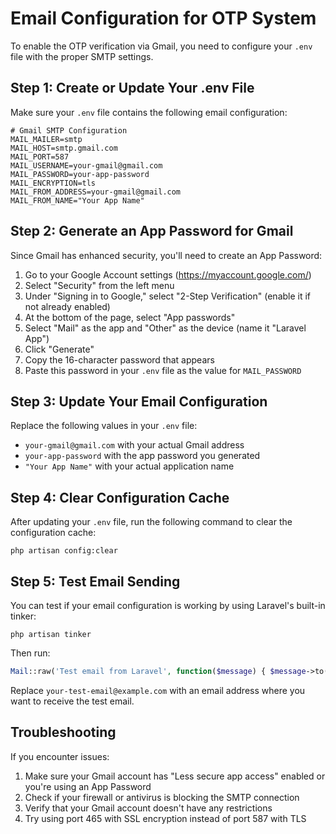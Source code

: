 # Email Configuration for OTP System

To enable the OTP verification via Gmail, you need to configure your `.env` file with the proper SMTP settings.

## Step 1: Create or Update Your .env File

Make sure your `.env` file contains the following email configuration:

```
# Gmail SMTP Configuration
MAIL_MAILER=smtp
MAIL_HOST=smtp.gmail.com
MAIL_PORT=587
MAIL_USERNAME=your-gmail@gmail.com
MAIL_PASSWORD=your-app-password
MAIL_ENCRYPTION=tls
MAIL_FROM_ADDRESS=your-gmail@gmail.com
MAIL_FROM_NAME="Your App Name"
```

## Step 2: Generate an App Password for Gmail

Since Gmail has enhanced security, you'll need to create an App Password:

1. Go to your Google Account settings (https://myaccount.google.com/)
2. Select "Security" from the left menu
3. Under "Signing in to Google," select "2-Step Verification" (enable it if not already enabled)
4. At the bottom of the page, select "App passwords"
5. Select "Mail" as the app and "Other" as the device (name it "Laravel App")
6. Click "Generate"
7. Copy the 16-character password that appears
8. Paste this password in your `.env` file as the value for `MAIL_PASSWORD`

## Step 3: Update Your Email Configuration

Replace the following values in your `.env` file:

- `your-gmail@gmail.com` with your actual Gmail address
- `your-app-password` with the app password you generated
- `"Your App Name"` with your actual application name

## Step 4: Clear Configuration Cache

After updating your `.env` file, run the following command to clear the configuration cache:

```
php artisan config:clear
```

## Step 5: Test Email Sending

You can test if your email configuration is working by using Laravel's built-in tinker:

```
php artisan tinker
```

Then run:

```php
Mail::raw('Test email from Laravel', function($message) { $message->to('your-test-email@example.com')->subject('Test Email'); });
```

Replace `your-test-email@example.com` with an email address where you want to receive the test email.

## Troubleshooting

If you encounter issues:

1. Make sure your Gmail account has "Less secure app access" enabled or you're using an App Password
2. Check if your firewall or antivirus is blocking the SMTP connection
3. Verify that your Gmail account doesn't have any restrictions
4. Try using port 465 with SSL encryption instead of port 587 with TLS 